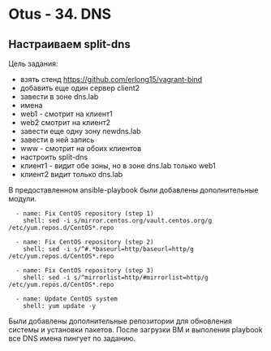 # Otus - 34. DNS
## Настраиваем split-dns

Цель задания:

- взять стенд https://github.com/erlong15/vagrant-bind
- добавить еще один сервер client2
- завести в зоне dns.lab
- имена
- web1 - смотрит на клиент1
- web2 смотрит на клиент2
- завести еще одну зону newdns.lab
- завести в ней запись
- www - смотрит на обоих клиентов
- настроить split-dns
- клиент1 - видит обе зоны, но в зоне dns.lab только web1
- клиент2 видит только dns.lab

В предоставленном ansible-playbook были добавлены дополнительные модули.
```
  - name: Fix CentOS repository (step 1)
    shell: sed -i s/mirror.centos.org/vault.centos.org/g /etc/yum.repos.d/CentOS*.repo

  - name: Fix CentOS repository (step 2)
    shell: sed -i s/^#.*baseurl=http/baseurl=http/g /etc/yum.repos.d/CentOS*.repo
  
  - name: Fix CentOS repository (step 3)
    shell: sed -i s/^mirrorlist=http/#mirrorlist=http/g /etc/yum.repos.d/CentOS*.repo
  
  - name: Update CentOS system
    shell: yum update -y

```
Были добавлены дополнительные репозитории для обновления системы и установки пакетов. 
После загрузки ВМ и выполения playbook все DNS имена пингует по заданию.